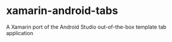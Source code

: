 # xamarin-android-tabs
A Xamarin port of the Android Studio out-of-the-box template tab application
